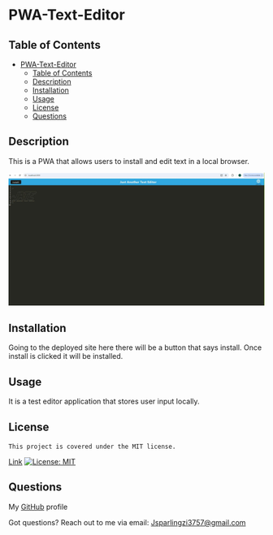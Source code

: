# PWA-Text-Editor

## Table of Contents
- [PWA-Text-Editor](#pwa-text-editor)
  - [Table of Contents](#table-of-contents)
  - [Description](#description)
  - [Installation](#installation)
  - [Usage](#usage)
  - [License](#license)
  - [Questions](#questions)

## Description

This is a PWA that allows users to install and edit text in a local browser.

![PWAbrowser](PWAbrowser.JPG)

## Installation

Going to the deployed site here there will be a button that says install. Once install is clicked it will be installed.

## Usage

It is a test editor application that stores user input locally.

## License
    This project is covered under the MIT license.
[Link](https://opensource.org/licenses/MIT)
[![License: MIT](https://img.shields.io/badge/License-MIT-yellow.svg)](https://opensource.org/licenses/MIT)

## Questions
My [GitHub](https://github.com/Jrsparling) profile

Got questions? Reach out to me via email: [Jsparlingzi3757@gmail.com](mailto:Jsparlingzi3757@gmail.com)